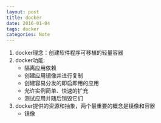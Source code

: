 ```yaml
---
layout: post
title: docker
date: 2016-01-04
tags: docker
categories: Note
---
```

1. docker理念：创建软件程序可移植的轻量容器
2. docker功能:
    - 隔离应用依赖
    - 创建应用镜像并进行复制
    - 创建容易分发的即启即用的应用
    - 允许实例简单、快速的扩充
    - 测试应用并随后销毁它们
3. docker提供的资源和抽象，两个最重要的概念是镜像和容器
    - 镜像
